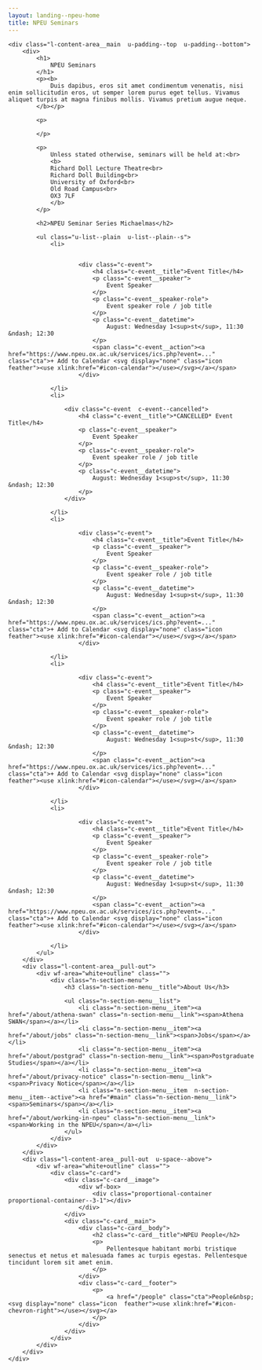 ```yaml
---
layout: landing--npeu-home
title: NPEU Seminars
---
```

<div wf-area="white+outline" class="l-content-area  l-content-area--has-pull-outs">

    <div class="l-content-area__main  u-padding--top  u-padding--bottom">
        <div>
            <h1>
                NPEU Seminars
            </h1>
            <p><b>
                Duis dapibus, eros sit amet condimentum venenatis, nisi enim sollicitudin eros, ut semper lorem purus eget tellus. Vivamus aliquet turpis at magna finibus mollis. Vivamus pretium augue neque.
            </b></p>
            
            <p>
            
            </p>
            
            <p>
                Unless stated otherwise, seminars will be held at:<br>
                <b>
                Richard Doll Lecture Theatre<br>
                Richard Doll Building<br>
                University of Oxford<br>
                Old Road Campus<br>
                OX3 7LF
                </b>
            </p>
            
            <h2>NPEU Seminar Series Michaelmas</h2>
            
            <ul class="u-list--plain  u-list--plain--s">
                <li>


                        <div class="c-event">
                            <h4 class="c-event__title">Event Title</h4>
                            <p class="c-event__speaker">
                                Event Speaker
                            </p>
                            <p class="c-event__speaker-role">
                                Event speaker role / job title
                            </p>
                            <p class="c-event__datetime">
                                August: Wednesday 1<sup>st</sup>, 11:30 &ndash; 12:30
                            </p>
                            <span class="c-event__action"><a href="https://www.npeu.ox.ac.uk/services/ics.php?event=..." class="cta">+ Add to Calendar <svg display="none" class="icon  feather"><use xlink:href="#icon-calendar"></use></svg></a></span>
                        </div>

                </li>
                <li>

                    <div class="c-event  c-event--cancelled">
                        <h4 class="c-event__title">*CANCELLED* Event Title</h4>
                        <p class="c-event__speaker">
                            Event Speaker
                        </p>
                        <p class="c-event__speaker-role">
                            Event speaker role / job title
                        </p>
                        <p class="c-event__datetime">
                            August: Wednesday 1<sup>st</sup>, 11:30 &ndash; 12:30
                        </p>
                    </div>

                </li>
                <li>

                        <div class="c-event">
                            <h4 class="c-event__title">Event Title</h4>
                            <p class="c-event__speaker">
                                Event Speaker
                            </p>
                            <p class="c-event__speaker-role">
                                Event speaker role / job title
                            </p>
                            <p class="c-event__datetime">
                                August: Wednesday 1<sup>st</sup>, 11:30 &ndash; 12:30
                            </p>
                            <span class="c-event__action"><a href="https://www.npeu.ox.ac.uk/services/ics.php?event=..." class="cta">+ Add to Calendar <svg display="none" class="icon  feather"><use xlink:href="#icon-calendar"></use></svg></a></span>
                        </div>

                </li>
                <li>

                        <div class="c-event">
                            <h4 class="c-event__title">Event Title</h4>
                            <p class="c-event__speaker">
                                Event Speaker
                            </p>
                            <p class="c-event__speaker-role">
                                Event speaker role / job title
                            </p>
                            <p class="c-event__datetime">
                                August: Wednesday 1<sup>st</sup>, 11:30 &ndash; 12:30
                            </p>
                            <span class="c-event__action"><a href="https://www.npeu.ox.ac.uk/services/ics.php?event=..." class="cta">+ Add to Calendar <svg display="none" class="icon  feather"><use xlink:href="#icon-calendar"></use></svg></a></span>
                        </div>

                </li>
                <li>

                        <div class="c-event">
                            <h4 class="c-event__title">Event Title</h4>
                            <p class="c-event__speaker">
                                Event Speaker
                            </p>
                            <p class="c-event__speaker-role">
                                Event speaker role / job title
                            </p>
                            <p class="c-event__datetime">
                                August: Wednesday 1<sup>st</sup>, 11:30 &ndash; 12:30
                            </p>
                            <span class="c-event__action"><a href="https://www.npeu.ox.ac.uk/services/ics.php?event=..." class="cta">+ Add to Calendar <svg display="none" class="icon  feather"><use xlink:href="#icon-calendar"></use></svg></a></span>
                        </div>

                </li>
            </ul>
        </div>
        <div class="l-content-area__pull-out">
            <div wf-area="white+outline" class="">
                <div class="n-section-menu">
                    <h3 class="n-section-menu__title">About Us</h3>
                    
                    <ul class="n-section-menu__list">
                        <li class="n-section-menu__item"><a href="/about/athena-swan" class="n-section-menu__link"><span>Athena SWAN</span></a></li>
                        <li class="n-section-menu__item"><a href="/about/jobs" class="n-section-menu__link"><span>Jobs</span></a></li>
                        <li class="n-section-menu__item"><a href="/about/postgrad" class="n-section-menu__link"><span>Postgraduate Studies</span></a></li>
                        <li class="n-section-menu__item"><a href="/about/privacy-notice" class="n-section-menu__link"><span>Privacy Notice</span></a></li>
                        <li class="n-section-menu__item  n-section-menu__item--active"><a href="#main" class="n-section-menu__link"><span>Seminars</span></a></li>
                        <li class="n-section-menu__item"><a href="/about/working-in-npeu" class="n-section-menu__link"><span>Working in the NPEU</span></a></li>
                    </ul>
                </div>
            </div>
        </div>
        <div class="l-content-area__pull-out  u-space--above">
            <div wf-area="white+outline" class="">
                <div class="c-card">
                    <div class="c-card__image">
                        <div wf-box>
                            <div class="proportional-container  proportional-container--3-1"></div>
                        </div>
                    </div>
                    <div class="c-card__main">
                        <div class="c-card__body">
                            <h2 class="c-card__title">NPEU People</h2>
                            <p>
                                Pellentesque habitant morbi tristique senectus et netus et malesuada fames ac turpis egestas. Pellentesque tincidunt lorem sit amet enim.
                            </p>
                        </div>
                        <div class="c-card__footer">
                            <p>
                                <a href="/people" class="cta">People&nbsp;<svg display="none" class="icon  feather"><use xlink:href="#icon-chevron-right"></use></svg></a>
                            </p>
                        </div>
                    </div>
                </div>
            </div>
        </div>
    </div>
    
</div>